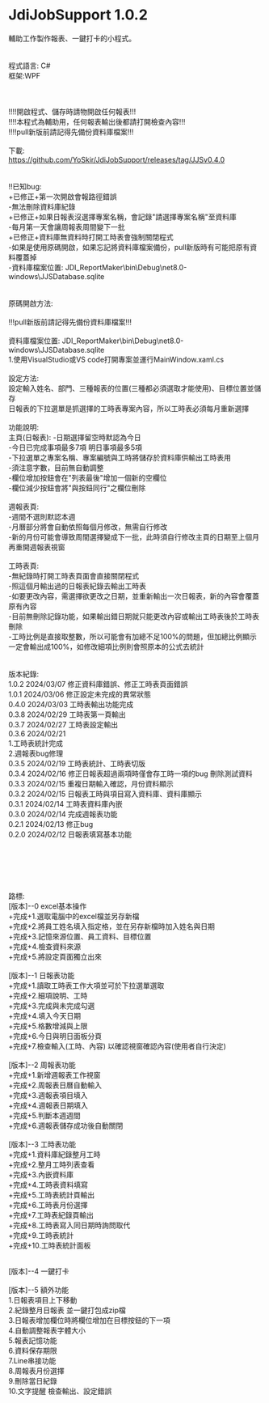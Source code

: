 # JdiJobSupport 1.0.2 <br>
輔助工作製作報表、一鍵打卡的小程式。<br><br>   
程式語言: C#<br>
框架:WPF<br>
<br>
<br>
<br>
!!!!開啟程式、儲存時請物開啟任何報表!!!<br>
!!!!本程式為輔助用，任何報表輸出後都請打開檢查內容!!!<br>
!!!!pull新版前請記得先備份資料庫檔案!!!<br>
<br>
下載:<br>
https://github.com/YoSkir/JdiJobSupport/releases/tag/JJSv0.4.0 <br>
<br>
<br>
!!已知bug:<br>
+已修正+第一次開啟會報路徑錯誤<br>
-無法刪除資料庫紀錄<br>
+已修正+如果日報表沒選擇專案名稱，會記錄"請選擇專案名稱"至資料庫<br>
-每月第一天會讓周報表周間變下一批<br>
+已修正+資料庫無資料時打開工時表會強制關閉程式<br>
-如果是使用原碼開啟，如果忘記將資料庫檔案備份，pull新版時有可能把原有資料覆蓋掉<br>
-資料庫檔案位置: JDI_ReportMaker\bin\Debug\net8.0-windows\JJSDatabase.sqlite <br>
<br>
<br>
原碼開啟方法:<br>
<br>
!!!pull新版前請記得先備份資料庫檔案!!!<br>
<br>
資料庫檔案位置: JDI_ReportMaker\bin\Debug\net8.0-windows\JJSDatabase.sqlite <br>
1.使用VisualStudio或VS code打開專案並運行MainWindow.xaml.cs<br>
<br>
設定方法:<br>
設定輸入姓名、部門、三種報表的位置(三種都必須選取才能使用)、目標位置並儲存<br>
日報表的下拉選單是抓選擇的工時表專案內容，所以工時表必須每月重新選擇<br>
<br>
功能說明:<br>
主頁(日報表):
-日期選擇留空時默認為今日<br>
-今日已完成事項最多7項 明日事項最多5項<br>
-下拉選單之專案名稱、專案編號與工時將儲存於資料庫供輸出工時表用<br>
-須注意字數，目前無自動調整<br>
-欄位增加按鈕會在"列表最後"增加一個新的空欄位<br>
-欄位減少按鈕會將"與按鈕同行"之欄位刪除<br>
<br>
週報表頁:<br>
-週間不選則默認本週<br>
-月曆部分將會自動依照每個月修改，無需自行修改<br>
-新的月份可能會導致周間選擇變成下一批，此時須自行修改主頁的日期至上個月再重開週報表視窗<br>
<br>
工時表頁:<br>
-無紀錄時打開工時表頁面會直接關閉程式<br>
-照這個月輸出過的日報表紀錄去輸出工時表<br>
-如要更改內容，需選擇欲更改之日期，並重新輸出一次日報表，新的內容會覆蓋原有內容<br>
-目前無刪除記錄功能，如果輸出錯日期就只能更改內容或輸出工時表後於工時表刪除<br>
-工時比例是直接取整數，所以可能會有加總不足100%的問題，但加總比例顯示一定會輸出成100%，如修改細項比例則會照原本的公式去統計<br>
<br>
<br>
版本紀錄:<br>
1.0.2 2024/03/07 修正資料庫錯誤、修正工時表頁面錯誤<br>
1.0.1 2024/03/06 修正設定未完成的異常狀態<br>
0.4.0 2024/03/03 工時表輸出功能完成<br>
0.3.8 2024/02/29 工時表第一頁輸出<br>
0.3.7 2024/02/27 工時表設定輸出<br>
0.3.6 2024/02/21 <br>
	1.工時表統計完成<br>
	2.週報表bug修理<br>
0.3.5 2024/02/19 工時表統計、工時表切版<br>
0.3.4 2024/02/16 修正日報表超過兩項時僅會存工時一項的bug 刪除測試資料<br>
0.3.3 2024/02/15 重複日期輸入確認，月份資料顯示<br>
0.3.2 2024/02/15 日報表工時與項目寫入資料庫、資料庫顯示<br>
0.3.1 2024/02/14 工時表資料庫內嵌<br>
0.3.0 2024/02/14 完成週報表功能<br>
0.2.1 2024/02/13 修正bug<br>
0.2.0 2024/02/12 日報表填寫基本功能<br>
<br>
<br>
<br>
<br>
<br>
<br>
路標:<br>
[版本]--0 excel基本操作<br>
+完成+1.選取電腦中的excel檔並另存新檔  <br>
+完成+2.將員工姓名填入指定格，並在另存新檔時加入姓名與日期 <br>
+完成+3.記憶來源位置、員工資料、目標位置<br>
+完成+4.檢查資料來源<br>
+完成+5.將設定頁面獨立出來<br>
<br>
[版本]--1 日報表功能<br>
+完成+1.讀取工時表工作大項並可於下拉選單選取<br>
+完成+2.細項說明、工時<br>
+完成+3.完成與未完成勾選<br>
+完成+4.填入今天日期<br>
+完成+5.格數增減與上限<br>
+完成+6.今日與明日面板分頁<br>
+完成+7.檢查輸入(工時、內容) 以確認視窗確認內容(使用者自行決定)<br>
<br>
[版本]--2 周報表功能<br>
+完成+1.新增週報表工作視窗<br>
+完成+2.周報表日曆自動輸入<br>
+完成+3.週報表項目填入<br>
+完成+4.週報表日期填入<br>
+完成+5.判斷本週週間<br>
+完成+6.週報表儲存成功後自動關閉<br>
<br>
[版本]--3 工時表功能<br>
+完成+1.資料庫紀錄整月工時<br>
+完成+2.整月工時列表查看<br>
+完成+3.內嵌資料庫<br>
+完成+4.工時表資料填寫<br>
+完成+5.工時表統計頁輸出<br>
+完成+6.工時表月份選擇<br>
+完成+7.工時表紀錄頁輸出<br>
+完成+8.工時表寫入同日期時詢問取代<br>
+完成+9.工時表統計<br>
+完成+10.工時表統計面板<br>

<br>
[版本]--4 一鍵打卡<br>
<br>
[版本]--5 額外功能<br>
1.日報表項目上下移動<br>
2.紀錄整月日報表 並一鍵打包成zip檔<br>
3.日報表增加欄位時將欄位增加在目標按鈕的下一項<br>
4.自動調整報表字體大小<br>
5.報表記憶功能<br>
6.資料保存期限<br>
7.Line串接功能<br>
8.周報表月份選擇<br>
9.刪除當日紀錄<br>
10.文字提醒 檢查輸出、設定錯誤<br>
